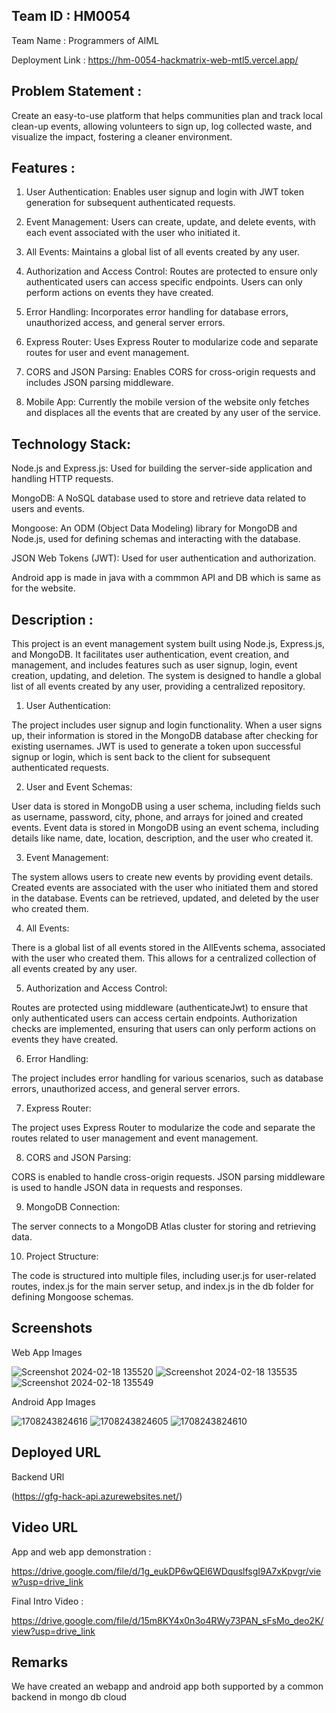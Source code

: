 

## Team ID : HM0054                
  
  Team Name : Programmers of AIML
  
  Deployment Link : https://hm-0054-hackmatrix-web-mtl5.vercel.app/
## Problem Statement :
  
  Create an easy-to-use platform that helps communities plan and track local clean-up events, allowing volunteers to sign up, log collected waste, and visualize the impact, fostering a cleaner environment.

## Features :

  1. User Authentication:
     Enables user signup and login with JWT token generation for subsequent authenticated requests.
  
  2. Event Management:
     Users can create, update, and delete events, with each event associated with the user who initiated it.
  
  3. All Events:
     Maintains a global list of all events created by any user.
  
  4. Authorization and Access Control:
     Routes are protected to ensure only authenticated users can access specific endpoints. Users can only perform actions on events they have created.
  
  5. Error Handling:
     Incorporates error handling for database errors, unauthorized access, and general server errors.
  
  6. Express Router:
      Uses Express Router to modularize code and separate routes for user and event management.
  
  7. CORS and JSON Parsing:
      Enables CORS for cross-origin requests and includes JSON parsing middleware.

  8. Mobile App:
       Currently the mobile version of the website only fetches and displaces all the events that are created by any user of the service.

## Technology Stack:

  Node.js and Express.js: Used for building the server-side application and handling HTTP requests.
  
  MongoDB: A NoSQL database used to store and retrieve data related to users and events.
  
  Mongoose: An ODM (Object Data Modeling) library for MongoDB and Node.js, used for defining schemas and interacting with the database.
  
  JSON Web Tokens (JWT): Used for user authentication and authorization.

  Android app is made in java with a commmon API and DB which is same as for the website.
  
## Description :

  This project is an event management system built using Node.js, Express.js, and MongoDB. It facilitates user authentication, event creation, and management, and includes features such as user signup, login,      event creation, updating, and deletion. The system is designed to handle a global list of all events created by any user, providing a centralized repository.
    
  1. User Authentication:
  
  The project includes user signup and login functionality.
  When a user signs up, their information is stored in the MongoDB database after checking for existing usernames.
  JWT is used to generate a token upon successful signup or login, which is sent back to the client for subsequent authenticated requests.
  
  2. User and Event Schemas:
  
  User data is stored in MongoDB using a user schema, including fields such as username, password, city, phone, and arrays for joined and created events.
  Event data is stored in MongoDB using an event schema, including details like name, date, location, description, and the user who created it.
  
  3. Event Management:
  
  The system allows users to create new events by providing event details.
  Created events are associated with the user who initiated them and stored in the database.
  Events can be retrieved, updated, and deleted by the user who created them.
  
  4. All Events:
  
  There is a global list of all events stored in the AllEvents schema, associated with the user who created them. This allows for a centralized collection of all events created by any user.
  
  5. Authorization and Access Control:
  
  Routes are protected using middleware (authenticateJwt) to ensure that only authenticated users can access certain endpoints.
  Authorization checks are implemented, ensuring that users can only perform actions on events they have created.
  
  6. Error Handling:
  
  The project includes error handling for various scenarios, such as database errors, unauthorized access, and general server errors.
  
  7. Express Router:
  
  The project uses Express Router to modularize the code and separate the routes related to user management and event management.
  
  8. CORS and JSON Parsing:
  
  CORS is enabled to handle cross-origin requests.
  JSON parsing middleware is used to handle JSON data in requests and responses.
  
  9. MongoDB Connection:
  
  The server connects to a MongoDB Atlas cluster for storing and retrieving data.
  
  10. Project Structure:
      
  The code is structured into multiple files, including user.js for user-related routes, index.js for the main server setup, and index.js in the db folder for defining Mongoose schemas.

## Screenshots

  Web App Images
  
  ![Screenshot 2024-02-18 135520](https://github.com/SohamMhatre09/HM0054_HACKMATRIX_WEB/assets/142141808/3608387e-ae43-4ba2-918a-d66e688a338f)
  ![Screenshot 2024-02-18 135535](https://github.com/SohamMhatre09/HM0054_HACKMATRIX_WEB/assets/142141808/3d0e63d1-5191-4d69-8123-c7423448a489)
  ![Screenshot 2024-02-18 135549](https://github.com/SohamMhatre09/HM0054_HACKMATRIX_WEB/assets/142141808/0e2d641e-ce73-43b6-b4f2-0e7e85f1c155)

  

  Android App Images

  ![1708243824616](https://github.com/SohamMhatre09/HM0054_HACKMATRIX_WEB/assets/142141808/e2b9e337-37ed-4bf4-ae71-906df078b714)
  ![1708243824605](https://github.com/SohamMhatre09/HM0054_HACKMATRIX_WEB/assets/142141808/673748ef-9517-414a-98f2-b5307472877f)
  ![1708243824610](https://github.com/SohamMhatre09/HM0054_HACKMATRIX_WEB/assets/142141808/8d25e6ea-b1b8-4283-af17-67fce6bcacb6)




## Deployed URL

Backend URl

 (https://gfg-hack-api.azurewebsites.net/)

## Video URL

  App and web app demonstration :
  
  https://drive.google.com/file/d/1g_eukDP6wQEl6WDquslfsgI9A7xKpvgr/view?usp=drive_link

  Final Intro Video :

  https://drive.google.com/file/d/15m8KY4x0n3o4RWy73PAN_sFsMo_deo2K/view?usp=drive_link

## Remarks 

  We have created an webapp and android app both supported by a common backend in mongo db cloud 
